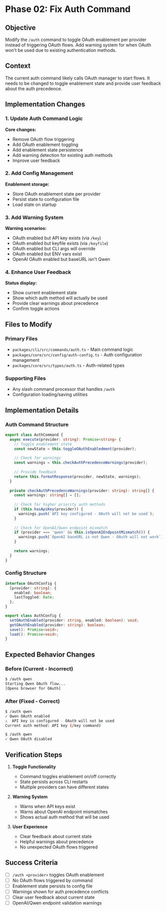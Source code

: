 # Phase 02: Fix Auth Command

## Objective

Modify the `/auth` command to toggle OAuth enablement per provider instead of triggering OAuth flows. Add warning system for when OAuth won't be used due to existing authentication methods.

## Context

The current auth command likely calls OAuth manager to start flows. It needs to be changed to toggle enablement state and provide user feedback about the auth precedence.

## Implementation Changes

### 1. Update Auth Command Logic

**Core changes:**
- Remove OAuth flow triggering
- Add OAuth enablement toggling
- Add enablement state persistence
- Add warning detection for existing auth methods
- Improve user feedback

### 2. Add Config Management

**Enablement storage:**
- Store OAuth enablement state per provider
- Persist state to configuration file
- Load state on startup

### 3. Add Warning System

**Warning scenarios:**
- OAuth enabled but API key exists (via `/key`)
- OAuth enabled but keyfile exists (via `/keyfile`)
- OAuth enabled but CLI args will override
- OAuth enabled but ENV vars exist
- OpenAI OAuth enabled but baseURL isn't Qwen

### 4. Enhance User Feedback

**Status display:**
- Show current enablement state
- Show which auth method will actually be used
- Provide clear warnings about precedence
- Confirm toggle actions

## Files to Modify

### Primary Files
- `packages/cli/src/commands/auth.ts` - Main command logic
- `packages/core/src/config/auth-config.ts` - Auth configuration management
- `packages/core/src/types/auth.ts` - Auth-related types

### Supporting Files
- Any slash command processor that handles `/auth`
- Configuration loading/saving utilities

## Implementation Details

### Auth Command Structure
```typescript
export class AuthCommand {
  async execute(provider: string): Promise<string> {
    // Toggle enablement state
    const newState = this.toggleOAuthEnabledment(provider);
    
    // Check for warnings
    const warnings = this.checkAuthPrecedenceWarnings(provider);
    
    // Provide feedback
    return this.formatResponse(provider, newState, warnings);
  }
  
  private checkAuthPrecedenceWarnings(provider: string): string[] {
    const warnings: string[] = [];
    
    // Check for higher priority auth methods
    if (this.hasApiKey(provider)) {
      warnings.push(`API key configured - OAuth will not be used`);
    }
    
    // Check for OpenAI/Qwen endpoint mismatch
    if (provider === 'qwen' && this.isOpenAIEndpointMismatch()) {
      warnings.push(`OpenAI baseURL is not Qwen - OAuth will not work`);
    }
    
    return warnings;
  }
}
```

### Config Structure
```typescript
interface OAuthConfig {
  [provider: string]: {
    enabled: boolean;
    lastToggled: Date;
  };
}

export class AuthConfig {
  setOAuthEnabled(provider: string, enabled: boolean): void;
  getOAuthEnabled(provider: string): boolean;
  save(): Promise<void>;
  load(): Promise<void>;
}
```

## Expected Behavior Changes

### Before (Current - Incorrect)
```bash
$ /auth qwen
Starting Qwen OAuth flow...
[Opens browser for OAuth]
```

### After (Fixed - Correct)
```bash
$ /auth qwen
✓ Qwen OAuth enabled
⚠️  API key is configured - OAuth will not be used
Current auth method: API key (/key command)

$ /auth qwen
✓ Qwen OAuth disabled
```

## Verification Steps

1. **Toggle Functionality**
   - Command toggles enablement on/off correctly
   - State persists across CLI restarts
   - Multiple providers can have different states

2. **Warning System**
   - Warns when API keys exist
   - Warns about OpenAI endpoint mismatches
   - Shows actual auth method that will be used

3. **User Experience**
   - Clear feedback about current state
   - Helpful warnings about precedence
   - No unexpected OAuth flows triggered

## Success Criteria

- [ ] `/auth <provider>` toggles OAuth enablement
- [ ] No OAuth flows triggered by command
- [ ] Enablement state persists to config file
- [ ] Warnings shown for auth precedence conflicts
- [ ] Clear user feedback about current state
- [ ] OpenAI/Qwen endpoint validation warnings